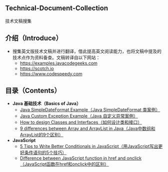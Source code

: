 ## Technical-Document-Collection
技术文稿搜集

## 介绍（Introduce）
- 搜集英文版技术文稿并进行翻译，借此提高英文阅读能力，也将文稿中提及的技术点作为资料备查。文稿转译自以下网站：
    - https://examples.javacodegeeks.com
    - https://scotch.io
    - https://www.codespeedy.com

## 目录（Contents）
- **Java 基础技术（Basics of Java）**
	- [Java SimpleDateFormat Example（Java SimpleDateFormat 类案例）](Java-SimpleDateFormat-Example.md)
	- [Java Custom Exception Example（Java 自定义异常案例）](Java-Custom-Exception-Example.md)
	- [How to design Classes and Interfaces（如何设计类和接口）](How-to-design-Classes-and-Interfaces.md)
	- [9 differences between Array and ArrayList in Java（Java中数组和ArrayList的9个区别）](9-differences-between-Array-and-ArrayList-in-Java.md)
- **JavaScript**
	- [5 Tips to Write Better Conditionals in JavaScript（用JavaScript写出更好条件语句的5个技巧）](5-Tips-to-Write-Better-Conditionals-in-JavaScript.md)
	- [Difference between JavaScript function in href and onclick（JavaScript函数在href和onclick中的区别）](https://github.com/clxering/Technical-Document-Collection/blob/master/Difference-between-JavaScript-function-in-href-and-onclick.md)
